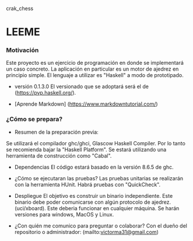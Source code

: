 crak_chess
# LEEME #

### Motivación ###
Este proyecto es un ejercicio de programación en donde se implementará un
caso concreto. La aplicación en particular es un motor de ajedrez en
principio simple. El lenguaje a utilizar es "Haskell" a modo de prototipado.

* versión 0.1.3.0
El versionado que se adoptará será el de (https://pvp.haskell.org/).

* [Aprende Markdown] (https://www.markdowntutorial.com/)

### ¿Cómo se prepara? ###

* Resumen de la preparación previa:

Se utilizará el compilador ghc/ghci, Glascow Haskell Compiler. Por lo tanto
se recomienda bajar la "Haskell Platform". Se estará utilizando una
herramienta de construcción como "Cabal".

* Dependencias
El código estará basado en la versión 8.6.5 de ghc.

* ¿Cómo se ejecutaran las pruebas?
Las pruebas unitarias se realizarán con la herramienta HUnit.
Habrá pruebas con "QuickCheck".

* Despliegue
El objetivo es construir un binario independiente. Este binario debe poder
comunicarse con algún protocolo de ajedrez. (uci/xboard). Este deberia
funcionar en cualquier máquina. Se harán versiones para windows, MacOS y
Linux.

* ¿Con quién me comunico para preguntar o colaborar?
Con el dueño del repositorio o administrador:
(mailto:victorma31@gmail.com)

